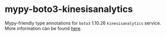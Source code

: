 # mypy-boto3-kinesisanalytics

Mypy-friendly type annotations for `boto3` 1.10.26 `kinesisanalytics` service.
More information can be found [here](https://github.com/vemel/mypy_boto3).